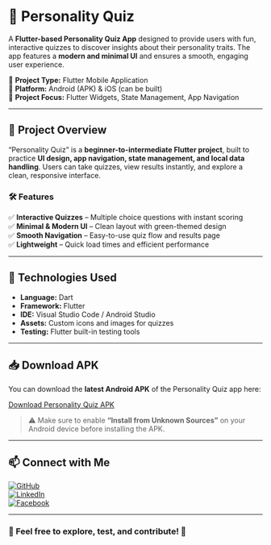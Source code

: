 # 🧠 Personality Quiz  

A **Flutter-based Personality Quiz App** designed to provide users with fun, interactive quizzes to discover insights about their personality traits. The app features a **modern and minimal UI** and ensures a smooth, engaging user experience.  

🔹 **Project Type:** Flutter Mobile Application  
🔹 **Platform:** Android (APK) & iOS (can be built)  
🔹 **Project Focus:** Flutter Widgets, State Management, App Navigation  

---

## 📌 Project Overview  
“Personality Quiz” is a **beginner-to-intermediate Flutter project**, built to practice **UI design, app navigation, state management, and local data handling**. Users can take quizzes, view results instantly, and explore a clean, responsive interface.  

### 🛠 Features  
✅ **Interactive Quizzes** – Multiple choice questions with instant scoring  
✅ **Minimal & Modern UI** – Clean layout with green-themed design  
✅ **Smooth Navigation** – Easy-to-use quiz flow and results page  
✅ **Lightweight** – Quick load times and efficient performance  

---

## 🚀 Technologies Used  
- **Language:** Dart  
- **Framework:** Flutter  
- **IDE:** Visual Studio Code / Android Studio  
- **Assets:** Custom icons and images for quizzes  
- **Testing:** Flutter built-in testing tools  

---

## 📥 Download APK  

You can download the **latest Android APK** of the Personality Quiz app here:  

[Download Personality Quiz APK]([https://github.com/Abu-Taher-Siddiki-Adnan/Personality_Quiz_Flutter_App/releases/latest](https://github.com/Abu-Taher-Siddiki-Adnan/Personality_Quiz_Flutter_App/releases/download/v1.0.0/app-release.apk))  

> ⚠️ Make sure to enable **“Install from Unknown Sources”** on your Android device before installing the APK.  

---

## 📫 Connect with Me  
[![GitHub](https://img.shields.io/badge/GitHub-Profile-black?style=flat&logo=github)](https://github.com/Abu-Taher-Siddiki-Adnan)  
[![LinkedIn](https://img.shields.io/badge/LinkedIn-Connect-blue?style=flat&logo=linkedin)](https://www.linkedin.com/in/abu-taher-siddiki-adnan/)  
[![Facebook](https://img.shields.io/badge/Facebook-Profile-1877F2?style=flat&logo=facebook&logoColor=white)](https://www.facebook.com/adnan.siddik.282/)  

---

### 🎯 Feel free to explore, test, and contribute! 🚀

